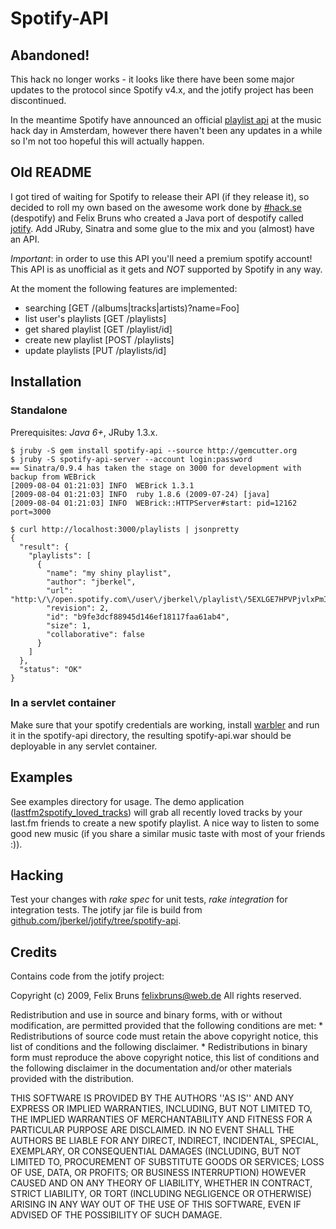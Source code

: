 # Spotify-API

## Abandoned!

This hack no longer works - it looks like there have been some major updates to
the protocol since Spotify v4.x, and the jotify project has been discontinued.

In the meantime Spotify have announced an official [playlist
api](http://github.com/spotify/playlist-api) at the music hack day in
Amsterdam, however there haven't been any updates in a while so I'm not too
hopeful this will actually happen.

## Old README

I got tired of waiting for Spotify to release their API (if they release it), so decided to roll my own based on the awesome
work done by [#hack.se](http://despotify.se) (despotify) and Felix Bruns who created a Java port of despotify called
[jotify](http://jotify.felixbruns.de/). Add JRuby, Sinatra and some glue to the mix and you (almost) have an API.

*Important*: in order to use this API you'll need a premium spotify account! This API is as unofficial as it gets and *NOT* supported
by Spotify in any way.

At the moment the following features are implemented:

* searching 							[GET /(albums|tracks|artists)?name=Foo]
* list user's playlists 	[GET /playlists]
* get shared playlist			[GET /playlist/id]
* create new playlist   	[POST /playlists]
* update playlists        [PUT	/playlists/id]

## Installation

### Standalone

Prerequisites: *Java 6+*, JRuby 1.3.x.

    $ jruby -S gem install spotify-api --source http://gemcutter.org
    $ jruby -S spotify-api-server --account login:password
    == Sinatra/0.9.4 has taken the stage on 3000 for development with backup from WEBrick
    [2009-08-04 01:21:03] INFO  WEBrick 1.3.1
    [2009-08-04 01:21:03] INFO  ruby 1.8.6 (2009-07-24) [java]
    [2009-08-04 01:21:03] INFO  WEBrick::HTTPServer#start: pid=12162 port=3000

    $ curl http://localhost:3000/playlists | jsonpretty
    {
      "result": {
        "playlists": [
          {
            "name": "my shiny playlist",
            "author": "jberkel",
            "url": "http:\/\/open.spotify.com\/user\/jberkel\/playlist\/5EXLGE7HPVPjvlxPmIfrDe",
            "revision": 2,
            "id": "b9fe3dcf88945d146ef18117faa61ab4",
            "size": 1,
            "collaborative": false
          }
        ]
      },
      "status": "OK"
    }

### In a servlet container

Make sure that your spotify credentials are working, install [warbler](http://github.com/nicksieger/warbler) and run it in the spotify-api directory, the resulting spotify-api.war should be deployable in any servlet container.

## Examples

See examples directory for usage. The demo application ([lastfm2spotify_loved_tracks](/jberkel/spotify-api/blob/master/examples/lastfm2spotify_loved_tracks)) will
grab all recently loved tracks by your last.fm friends to create a new
spotify playlist. A nice way to listen to some good new music (if you share a similar music taste with most of your friends :)).

## Hacking

Test your changes with *rake spec* for unit tests, *rake integration* for integration tests. The jotify jar file is build from
[github.com/jberkel/jotify/tree/spotify-api](http://github.com/jberkel/jotify/tree/spotify-api).

## Credits

Contains code from the jotify project:

Copyright (c) 2009, Felix Bruns <felixbruns@web.de>
All rights reserved.

Redistribution and use in source and binary forms, with or without
modification, are permitted provided that the following conditions are met:
	 * Redistributions of source code must retain the above copyright
	   notice, this list of conditions and the following disclaimer.
	 * Redistributions in binary form must reproduce the above copyright
	   notice, this list of conditions and the following disclaimer in the
	   documentation and/or other materials provided with the distribution.

THIS SOFTWARE IS PROVIDED BY THE AUTHORS ''AS IS'' AND ANY
EXPRESS OR IMPLIED WARRANTIES, INCLUDING, BUT NOT LIMITED TO, THE IMPLIED
WARRANTIES OF MERCHANTABILITY AND FITNESS FOR A PARTICULAR PURPOSE ARE
DISCLAIMED. IN NO EVENT SHALL THE AUTHORS BE LIABLE FOR ANY
DIRECT, INDIRECT, INCIDENTAL, SPECIAL, EXEMPLARY, OR CONSEQUENTIAL DAMAGES
(INCLUDING, BUT NOT LIMITED TO, PROCUREMENT OF SUBSTITUTE GOODS OR SERVICES;
LOSS OF USE, DATA, OR PROFITS; OR BUSINESS INTERRUPTION) HOWEVER CAUSED AND
ON ANY THEORY OF LIABILITY, WHETHER IN CONTRACT, STRICT LIABILITY, OR TORT
(INCLUDING NEGLIGENCE OR OTHERWISE) ARISING IN ANY WAY OUT OF THE USE OF THIS
SOFTWARE, EVEN IF ADVISED OF THE POSSIBILITY OF SUCH DAMAGE.
